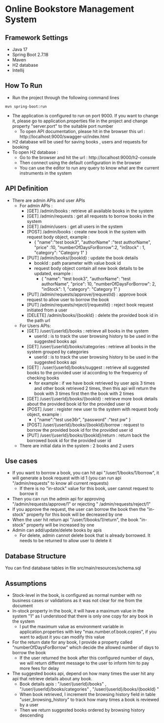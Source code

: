 # Online Bookstore Management System

## Framework Settings

- Java 17
- Spring Boot 2.7.18
- Maven
- H2 database
- Intellij

## How To Run

- Run the project through the following command lines

```
mvn spring-boot:run
```

- The application is configured to run on port 9000. If you want to change it, please go to application.properties file
  in the project and change property "server.port" to the suitable port number
    - To open API documentation, please hit in the browser this url : http://localhost:9000/swagger-ui/index.html
- H2 database will be used for saving books , users and requests for booking
- To open H2 database :
    - Go to the browser and hit the url : http://localhost:9000/h2-console
    - Then connect using the default configuration in the browser
    - You can use the editor to run any query to know what are the current instruments in the system

## API Definition

- There are admin APIs and user APIs
    - For admin APIs :
        - [GET] /admin/books : retrieve all available books in the system
        - [GET] /admin/requests : get all requests to borrow books in the system
        - [GET] /admin/users : get all users in the system
        - [POST] /admin/books : create new book in the system with request body object, example :
            - {
              "name":"test book3",
              "authorName" :"test authorName",
              "price" :10,
              "numberOfDaysForBorrow":2,
              "inStock" : 1,
              "category": "Category 1"
              }
        - [PUT] /admin/books/{bookId} : update the book details
            - bookId : path parameter with value book id
            - request body object contain all new book details to be updated, example :
                - {
                  "name": "test book3",
                  "authorName": "test authorName",
                  "price": 10,
                  "numberOfDaysForBorrow": 2,
                  "inStock": 1,
                  "category": "Category 1"
                  }
        - [PUT] /admin/requests/approve/{requestId} : approve book request to allow user to borrow the book
        - [PUT] /admin/requests/reject/{requestId} : reject book request initiated from a user
        - [DELETE] /admin/books/{bookId} : delete the provided book id in the path url
    - For Users APIs:
        - [GET] /user/{userId}/books : retrieve all books in the system
            - userId : is to track the user browsing history to be used in the suggested books api
        - [GET] /user/{userId}/books/categories : retrieve all books in the system grouped by categories
            - userId : is to track the user browsing history to be used in the suggested books api
        - [GET] : /user/{userId}/books/suggest : retrieve all suggested books to the provided user id according to the
          frequency of checking books
            - for example : if we have book retrieved by user apis 3 times and other book retrieved 2 times, then this
              api will return the book with 3 times first then the book with 2 times
        - [GET] /user/{userId}/books/{bookId} : retrieve more book details about the provided book id for the provided
          user id
        - [POST] /user : register new user to the system with request body object, example :
            - {
              "name":"test use36r",
              "password" :"test pw"
              }
        - [POST] /user/{userId}/books/{bookId}/borrow : request to borrow the provided book id for the provided user id
        - [PUT] /user/{userId}/books/{bookId}/return : return back the borrowed book id for the provided user id
    - There are initial data in the system : 2 books and 2 users

## Use cases

- If you want to borrow a book, you can hit api "/user/1/books/1/borrow", it will generate a book request with
  id 1 (you can run api "/admin/requests" to know all current requests)
    - If there is no "in-stock" value for this book, user cannot request to borrow it
- Then you can run the admin api for approving "/admin/requests/approve/1" or rejecting "
  /admin/requests/reject/1"
- If you approve the request, the user can borrow the book then the "in-stock" property for this book will be
  decreased by one
- When the user hit return api "/user/1/books/1/return", the book "in-stock" property will be increased by one
- Admin can add/update/delete books by apis
    - For delete, admin cannot delete book that is already borrowed. It needs to be returned to allow user to
      delete it

## Database Structure

You can find database tables in file src/main/resources/schema.sql

## Assumptions

- Stock-level in the book, is configured as normal number with no business cases or validations as it was not clear for
  me from the document
- In-stock property in the book, it will have a maximum value in the system "1" as I understood that there is only one
  copy for any book in the system
    - I put the maximum value as environment variable in application.properties with key "max.number.of.book.copies", if
      you want to adjust it you can modify this value
- For the return date for any book, I provide a property called "numberOfDaysForBorrow" which decide the allowed number
  of days to borrow the book
    - If the user returned the book after this configured number of days, we will return different message to the user
      to inform him to pay more fees for delay
- The suggested books api, depend on how many times the user hit any api that retrieve details about any book.
    - Book details apis : "/user/{userId}/books" , "/user/{userId}/books/categories" , "/user/{userId}/books/{bookId} "
    - When book retrieved, I increment the browsing history field in table "user_browsing_history" to track how many
      times a book is reviewed by a user
    - Then we return suggested books ordered by browsing history descending